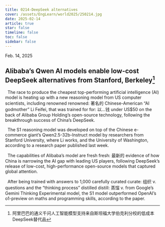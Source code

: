 ```yaml
---
title: 0214-DeepSeek alternatives
cover: /assets/EngLearn/world2025/250214.jpg
date: 2025-02-14
article: true
star: false
timeline: false
toc: false
sidebar: false
---
```

Feb. 14, 2025
<!-- more -->

## Alibaba’s Qwen AI models enable low-cost DeepSeek alternatives from Stanford, Berkeley[^t1]


&nbsp; The race to produce the cheapest top-performing artificial intelligence (AI) model is heating up with a new reasoning model from US computer scientists, including 
<span class="hover-note">
renowned
<span class="hover-content">
renowned: 著名的
</span></span>
 Chinese-American “AI godmother” Li Feifei, that was trained 
<span class="hover-note">
for
<span class="hover-content">
for: 以...钱
</span></span>
 under US$50 on the back of Alibaba Group Holding’s open-source technology, following the breakthrough success of China’s DeepSeek. 

&nbsp; The S1 reasoning model was developed on top of the Chinese e-commerce giant’s Qwen2.5-32b-Instruct model by researchers from Stanford University, where Li works, and the University of Washington, according to a research paper published last week. 

&nbsp; The capabilities of Alibaba’s model are 
<span class="hover-note">
fresh
<span class="hover-content">
fresh: 最新的
</span></span>
 evidence of how China is narrowing the AI gap with leading US players, following DeepSeek’s release of low-cost, high-performance open-source models that captured global attention.

&nbsp; After being trained with answers to 1,000 carefully 
<span class="hover-note">
curated
<span class="hover-content">
curate: 组织 v.
</span></span>
 questions and the “thinking process” 
<span class="hover-note">
distilled
<span class="hover-content">
distill: 蒸馏 v.
</span></span>
 from Google’s Gemini Thinking Experimental model, the S1 model outperformed OpenAI’s o1-preview on maths and programming skills, according to the paper.


[^t1]: 阿里巴巴的通义千问人工智能模型支持来自斯坦福大学伯克利分校的低成本DeepSeek替代品